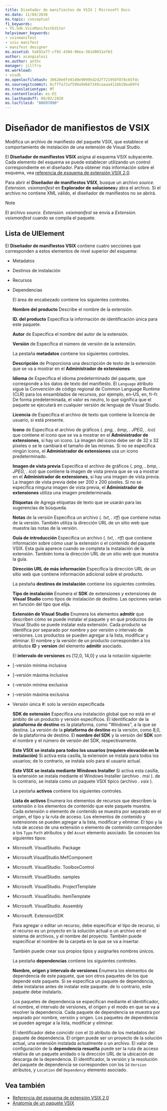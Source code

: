 ```yaml
---
title: Diseñador de manifiestos de VSIX | Microsoft Docs
ms.date: 11/04/2016
ms.topic: conceptual
f1_keywords:
- VS.Sdk.VsixManifestEditor
helpviewer_keywords:
- vsixmanifest
- vsix manifest
- manifest designer
ms.assetid: 5a691e77-cf91-430d-90ea-361d9031ef83
author: acangialosi
ms.author: anthc
manager: jillfra
ms.workload:
- vssdk
ms.openlocfilehash: 30620e0fe91d0e90995d2d2f721950f878c65fdc
ms.sourcegitcommit: 6cfffa72af599a9d667249caaaa411bb28ea69fd
ms.translationtype: MT
ms.contentlocale: es-ES
ms.lasthandoff: 09/02/2020
ms.locfileid: "80697890"
---
```

# <a name="vsix-manifest-designer"></a>Diseñador de manifiestos de VSIX
Modifica un archivo de manifiesto del paquete VSIX, que establece el comportamiento de instalación de una extensión de Visual Studio.

 El **Diseñador de manifiestos VSIX** asigna al esquema VSIX subyacente. Cada elemento del esquema se puede establecer utilizando un control correspondiente en el diseñador. Para obtener más información sobre el esquema, vea [referencia de esquema de extensión VSIX 2,0](../extensibility/vsix-extension-schema-2-0-reference.md).

 Para abrir el **Diseñador de manifiestos VSIX**, busque un archivo *source. Extension. vsixmanifest* en **Explorador de soluciones**y abra el archivo. Si el archivo no contiene XML válido, el diseñador de manifiestos no se abrirá.

> [!NOTE]
> El archivo *source. Extension. vsixmanifest* se envía a *Extension. vsixmanifest* cuando se compila el paquete.

## <a name="uielement-list"></a>Lista de UIElement
 El **Diseñador de manifiestos VSIX** contiene cuatro secciones que corresponden a estos elementos de nivel superior del esquema:

- Metadatos

- Destinos de instalación

- Recursos

- Dependencias

  El área de encabezado contiene los siguientes controles.

  **Nombre del producto** Describe el nombre de la extensión.

  **ID. del producto** Especifica la información de identificación única para este paquete.

  **Autor** de Especifica el nombre del autor de la extensión.

  **Versión** de Especifica el número de versión de la extensión.

  La pestaña **metadatos** contiene los siguientes controles.

  **Descripción** de Proporciona una descripción de texto de la extensión que se va a mostrar en el **Administrador de extensiones**.

  **Idioma** de Especifica el idioma predeterminado del paquete, que corresponde a los datos de texto del manifiesto. El `Language` atributo sigue la Convención de código regional de Common Language Runtime (CLR) para los ensamblados de recursos, por ejemplo, en-US, en, fr-fr. De forma predeterminada, el valor es neutro, lo que significa que el paquete se ejecutará en cualquier versión de lenguaje de Visual Studio.

  **Licencia** de Especifica el archivo de texto que contiene la licencia de usuario, si está presente.

  **Icono** de Especifica el archivo de gráficos (*. png*, *. bmp*, *. JPEG*, *. ico*) que contiene el icono que se va a mostrar en el **Administrador de extensiones**, si hay un icono. La imagen del icono debe ser de 32 x 32 píxeles o se le cambiará el tamaño de las mismas. Si no se especifica ningún icono, el **Administrador de extensiones** usa un icono predeterminado.

  **Imagen de vista previa** Especifica el archivo de gráficos (*. png*, *. bmp*, *. JPEG*, *. ico*) que contiene la imagen de vista previa que se va a mostrar en el **Administrador de extensiones**, si hay una imagen de vista previa. La imagen de vista previa debe ser 200 x 200 píxeles. Si no se especifica ninguna imagen de vista previa, el **Administrador de extensiones** utiliza una imagen predeterminada.

  **Etiquetas** de Agrega etiquetas de texto que se usarán para las sugerencias de búsqueda.

  **Notas** de la versión Especifica un archivo (*. txt*, *. rtf*) que contiene notas de la versión. También utiliza la dirección URL de un sitio web que muestra las notas de la versión.

  **Guía de introducción** Especifica un archivo (*. txt*, *. rtf*) que contiene información sobre cómo usar la extensión o el contenido del paquete VSIX. Esta guía aparece cuando se completa la instalación de la extensión. También toma la dirección URL de un sitio web que muestra la guía.

  **Dirección URL de más información** Especifica la dirección URL de un sitio web que contiene información adicional sobre el producto.

  La pestaña **destinos de instalación** contiene los siguientes controles.

  **Tipo de instalación** Enumera el **SDK** de extensiones y extensiones de **Visual Studio** como tipos de instalación de destino. Las opciones varían en función del tipo que elija.

  **Extensión de Visual Studio** Enumera los elementos **admitir** que describen cómo se puede instalar el paquete y en qué productos de Visual Studio se puede instalar esta extensión. Cada producto se identifica por separado por nombre y por versión o intervalo de versiones. Los productos se pueden agregar a la lista, modificar y eliminar. El nombre y la versión de un producto corresponden a los atributos **ID** y **version** del elemento **admitir** asociado.

  El **intervalo de versiones** es [12,0, 14,0] y usa la notación siguiente:

- [-versión mínima inclusiva

- ]-versión máxima inclusiva

- (-versión mínima exclusiva

- )-versión máxima exclusiva

- Versión única #: solo la versión especificada

  **SDK de extensión** Especifica una instalación global que no está en el ámbito de un producto y versión específicos. El identificador de la **plataforma de destino** es la plataforma, como "Windows", a la que se destina. La versión de la **plataforma de destino** es la versión, como 8,0, de la plataforma de destino. El **nombre del SDK** y la versión del **SDK** son el nombre y el número de versión del SDK, respectivamente.

  **Este VSIX se instala para todos los usuarios (requiere elevación en la instalación)** Si activa esta casilla, la extensión se instala para todos los usuarios; de lo contrario, se instala solo para el usuario actual.

  **Este VSIX se instala mediante Windows Installer** Si activa esta casilla, la extensión se instala mediante el Windows Installer (archivo *. msi* ). de lo contrario, se instala como un paquete VSIX típico (archivo *. vsix* ).

  La pestaña **activos** contiene los siguientes controles.

  **Lista de activos** Enumera los elementos de recursos que describen la extensión o los elementos de contenido que este paquete muestra. Cada extensión o elemento de contenido se muestra por separado en el origen, el tipo y la ruta de acceso. Los elementos de contenido y extensiones se pueden agregar a la lista, modificar y eliminar. El tipo y la ruta de acceso de una extensión o elemento de contenido corresponden a los `Type` `Path` atributos y del `Asset` elemento asociado. Se conocen los siguientes tipos:

- Microsoft. VisualStudio. Package

- Microsoft.VisualStudio.MefComponent

- Microsoft. VisualStudio. ToolboxControl

- Microsoft. VisualStudio. samples

- Microsoft. VisualStudio. ProjectTemplate

- Microsoft. VisualStudio. ItemTemplate

- Microsoft. VisualStudio. Assembly

- Microsoft. ExtensionSDK

  Para agregar o editar un recurso, debe especificar el tipo de recurso, si el recurso es un proyecto en la solución actual o un archivo en el sistema de archivos, y el nombre del proyecto. También puede especificar el nombre de la carpeta en la que se va a insertar.

  También puede crear sus propios tipos y asignarles nombres únicos.

  La pestaña **dependencias** contiene los siguientes controles.

  **Nombre, origen y intervalo de versiones** Enumera los elementos de dependencia de este paquete, que son otros paquetes de los que depende este paquete. Si se especifica un paquete de dependencia, debe instalarse antes de instalar este paquete. de lo contrario, este paquete debe instalarlo.

  Los paquetes de dependencia se especifican mediante el identificador, el nombre, el intervalo de versiones, el origen y el modo en que se va a resolver la dependencia. Cada paquete de dependencia se muestra por separado por nombre, versión y origen. Los paquetes de dependencia se pueden agregar a la lista, modificar y eliminar.

  El identificador debe coincidir con el `ID` atributo de los metadatos del paquete de dependencia. El origen puede ser un proyecto de la solución actual, una extensión instalada actualmente o un archivo. El valor de configuración de la **dependencia resuelta** puede ser la ruta de acceso relativa de un paquete anidado o la dirección URL de la ubicación de descarga de la dependencia. El identificador, la versión y la resolución del paquete de dependencia se corresponden con los `Id` `Version` atributos, y `Location` del `Dependency` elemento asociado.

## <a name="see-also"></a>Vea también
- [Referencia del esquema de extensión VSIX 2,0](../extensibility/vsix-extension-schema-2-0-reference.md)
- [Anatomía de un paquete VSIX](../extensibility/anatomy-of-a-vsix-package.md)
